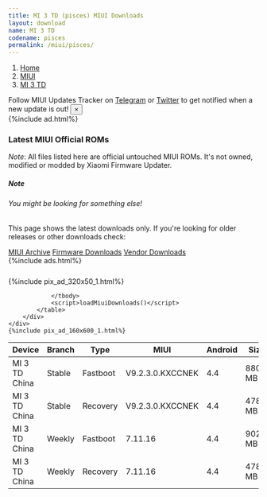 ```yaml
---
title: MI 3 TD (pisces) MIUI Downloads
layout: download
name: MI 3 TD
codename: pisces
permalink: /miui/pisces/
---
```

<nav aria-label="breadcrumb">
    <ol class="breadcrumb">
        <li class="breadcrumb-item"><a href="/">Home</a></li>
        <li class="breadcrumb-item"><a href="/miui/">MIUI</a></li>
        <li class="breadcrumb-item active" aria-current="page"><a href="/miui/pisces/">MI 3 TD</a></li>
    </ol>
</nav>
<div class="alert alert-primary alert-dismissible fade show" role="alert">
    Follow MIUI Updates Tracker on <a href="https://t.me/MIUIUpdatesTracker" class="alert-link">Telegram</a>
     or <a href="https://twitter.com/MiFwUpdater" class="alert-link">Twitter</a> to get notified when a new update is out!
    <button type="button" class="close" data-dismiss="alert" aria-label="Close">
        <span aria-hidden="true">&times;</span>
    </button>
</div>
{%include ad.html%}

### Latest MIUI Official ROMs
*Note*: All files listed here are official untouched MIUI ROMs. It's not owned, modified or modded by Xiaomi Firmware Updater.
<div class="card">
  <div class="card-body">
    <h5 class="card-title">Note</h5>
    <h6 class="card-subtitle mb-2 text-muted">You might be looking for something else!</h6>
    <p class="card-text">This page shows the latest downloads only.
     If you're looking for older releases or other downloads check:</p>
    <a href="/archive/miui/pisces/" class="card-link">MIUI Archive</a>
    <a href="/firmware/pisces/" class="card-link">Firmware Downloads</a>
    <a href="/vendor/pisces/" class="card-link">Vendor Downloads</a>
  </div>
</div>
{%include ads.html%}
<div class="row justify-content-center">
    <div class="col-10">
        <div class="table-responsive-md" style="margin-top: 25px;">
            {%include pix_ad_320x50_1.html%}
            <table id="miui" class="display dt-responsive nowrap compact table table-striped table-hover table-sm">
                <thead class="thead-dark">
                    <tr>
                        <th data-ref="device">Device</th>
                        <th data-ref="branch">Branch</th>
                        <th data-ref="type">Type</th>
                        <th data-ref="miui">MIUI</th>
                        <th data-ref="android">Android</th>
                        <th data-ref="size">Size</th>
                        <th data-ref="size">Date</th>
                        <th data-ref="link">Link</th>
                    </tr>
                </thead>
                <tbody>
                <tr><td>MI 3 TD China</td><td>Stable</td><td>Fastboot</td><td>V9.2.3.0.KXCCNEK</td><td>4.4</td><td>880.8 MB</td><td>2018-09-07</td><td><a href="/miui/pisces/stable/V9.2.3.0.KXCCNEK/">Download</a></td></tr>
<tr><td>MI 3 TD China</td><td>Stable</td><td>Recovery</td><td>V9.2.3.0.KXCCNEK</td><td>4.4</td><td>478.3 MB</td><td>2018-09-07</td><td><a href="/miui/pisces/stable/V9.2.3.0.KXCCNEK/">Download</a></td></tr>
<tr><td>MI 3 TD China</td><td>Weekly</td><td>Fastboot</td><td>7.11.16</td><td>4.4</td><td>902.8 MB</td><td>2018-09-07</td><td><a href="/miui/pisces/weekly/7.11.16/">Download</a></td></tr>
<tr><td>MI 3 TD China</td><td>Weekly</td><td>Recovery</td><td>7.11.16</td><td>4.4</td><td>478.4 MB</td><td>2018-09-07</td><td><a href="/miui/pisces/weekly/7.11.16/">Download</a></td></tr>

                </tbody>
                <script>loadMiuiDownloads()</script>
            </table>
        </div>
    </div>
    {%include pix_ad_160x600_1.html%}
</div>

